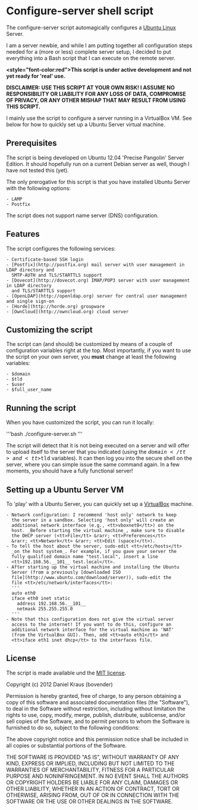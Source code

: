 Configure-server shell script
=============================

The configure-server script automagically configures a [Ubuntu
Linux](http://www.ubuntu.com/business/server/overview) Server.

I am a server newbie, and while I am putting together all 
configuration steps needed for a (more or less) complete server setup, 
I decided to put everything into a Bash script that I can execute on 
the remote server.

__<style="font-color:red">This script is under active
development and not yet ready for 'real' use.</style>__

__DISCLAIMER: USE THIS SCRIPT AT YOUR OWN RISK! I ASSUME NO
RESPONSIBILITY OR LIABILITY FOR ANY LOSS OF DATA, COMPROMISE OF
PRIVACY, OR ANY OTHER MISHAP THAT MAY RESULT FROM USING THIS SCRIPT.__

I mainly use the script to configure a server running in a VirtualBox
VM. See below for how to quickly set up a Ubuntu Server virtual
machine.


Prerequisites
-------------

The script is being developed on Ubuntu 12.04 'Precise Pangolin' Server
Edition. It should hopefully run on a current Debian server as well,
though I have not tested this (yet).

The only prerogative for this script is that you have installed Ubuntu
Server with the following options:

	- LAMP
	- Postfix

The script does not support name server (DNS) configuration.


Features
--------

The script configures the following services:

	- Certificate-based SSH login
	- [Postfix](http://postfix.org) mail server with user management in LDAP directory and
	  SMTP-AUTH and TLS/STARTTLS support
	- [Dovecot](http://dovecot.org) IMAP/POP3 server with user management in LDAP directory
	  and TLS/STARTTLS support
	- [OpenLDAP](http://openldap.org) server for central user management and single sign-on
	- [Horde](http://horde.org) groupware
	- [OwnCloud](http://owncloud.org) cloud server


Customizing the script
----------------------

The script can (and should) be customized by means of a couple of 
configuration variables right at the top. Most importantly, if you 
want to use the script on your own server, you __must__ change at 
least the following variables:

	- $domain
	- $tld
	- $user
	- $full_user_name


Running the script
------------------

When you have customized the script, you can run it locally:

'''bash
./configure-server.sh
'''

The script will detect that it is not being executed on a server and
will offer to upload itself to the server that you indicated (using
the <tt>$domain</tt> and <tt>$tld</tt> variables). It can then log you
into the secure shell on the server, where you can simple issue the
same command again. In a few moments, you should have a fully
functional server!


Setting up a Ubuntu Server VM
-----------------------------

To 'play' with a Ubuntu Server, you can quickly set up a
[VirtualBox](http://www.virtualbox.org) machine.

	- Network configuration: I recommend 'host only' network to keep
	  the server in a sandbox. Selecting 'host only' will create an
	  additional network interface (e.g., <tt>vboxnet0</tt>) on the
	  host. _Before starting the virtual machine_, make sure to	disable
	  the DHCP server (<tt>File</tt> &rarr; <tt>Preferences</tt>
	  &rarr; <tt>Network</tt> &rarr; <tt>Edit (space)</tt>).
	- To tell the host about the server, sudo-edit <tt>/etc/hosts</tt>
	  _on the host system_. For example, if you gave your server the
	  fully qualified domain name "test.local", insert a line
	  <tt>192.168.56.__101__ test.local</tt>.
	- After starting up the virtual machine and installing the Ubuntu
	  Server (from a previously [downloaded ISO
	  file](http://www.ubuntu.com/download/server)), sudo-edit the
	  file <tt>/etc/network/interfaces</tt>:
	  '''
	  auto eth0
	  iface eth0 inet static
	  	address 192.168.56.__101__
		netmask 255.255.255.0
	  '''
	- Note that this configuration does not give the virtual server
	  access to the internet! If you want to do this, configure an
	  additional network interface for the virtual machine as 'NAT'
	  (from the VirtualBox GUI). Then, add <tt>auto eth1</tt> and
	  <tt>iface eth1 inet dhcp</tt> to the interfaces file.


License
-------

The script is made available und the [MIT
license](http://opensource.org/licenses/mit-license.php).

Copyright (c) 2012 Daniel Kraus (bovender)

Permission is hereby granted, free of charge, to any person obtaining
a copy of this software and associated documentation files (the
"Software"), to deal in the Software without restriction, including
without limitation the rights to use, copy, modify, merge, publish,
distribute, sublicense, and/or sell copies of the Software, and to
permit persons to whom the Software is furnished to do so, subject to
the following conditions:

The above copyright notice and this permission notice shall be
included in all copies or substantial portions of the Software.

THE SOFTWARE IS PROVIDED "AS IS", WITHOUT WARRANTY OF ANY KIND,
EXPRESS OR IMPLIED, INCLUDING BUT NOT LIMITED TO THE WARRANTIES OF
MERCHANTABILITY, FITNESS FOR A PARTICULAR PURPOSE AND NONINFRINGEMENT.
IN NO EVENT SHALL THE AUTHORS OR COPYRIGHT HOLDERS BE LIABLE FOR ANY
CLAIM, DAMAGES OR OTHER LIABILITY, WHETHER IN AN ACTION OF CONTRACT,
TORT OR OTHERWISE, ARISING FROM, OUT OF OR IN CONNECTION WITH THE
SOFTWARE OR THE USE OR OTHER DEALINGS IN THE SOFTWARE.

<!-- vim:set tw=70 fo=tcroqn flp=\\(^|\\s{-}\\)[-*]\\s* : -->
